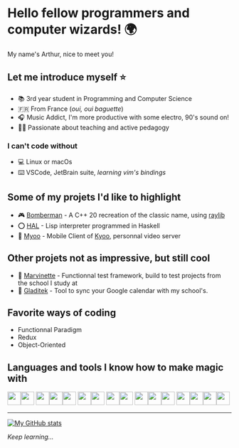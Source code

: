 # Hello fellow programmers and computer wizards! :earth_africa:

My name's Arthur, nice to meet you!

## Let me introduce myself :star:

- :books: 3rd year student in Programming and Computer Science
- :fr: From France (*oui, oui baguette*)
- :headphones: Music Addict, I'm more productive with some electro, 90's sound on!
- :teacher: Passionate about teaching and active pedagogy

### I can't code without

- :computer: Linux or macOs
- :keyboard: VSCode, JetBrain suite, *learning vim's bindings*

## Some of my projets I'd like to highlight

- :video_game: [Bomberman](https://github.com/AnonymusRaccoon/Bomberman) - A C++ 20 recreation of the classic name, using [raylib](https://github.com/raysan5/raylib)
- :o: [HAL](https://github.com/Arthi-chaud/HAL) - Lisp interpreter programmed in Haskell
- :movie_camera: [Myoo](https://github.com/Arthi-chaud/Myoo) - Mobile Client of [Kyoo](https://github.com/AnonymusRaccoon/Kyoo), personnal video server

## Other projets not as impressive, but still cool

- :microscope: [Marvinette](https://github.com/Arthi-chaud/Marvinette) - Functionnal test framework, build to test projects from the school I study at
- :calendar: [Gladitek](https://github.com/Arthi-chaud/Gladitek) - Tool to sync your Google calendar with my school's.

## Favorite ways of coding

- Functionnal Paradigm
- Redux
- Object-Oriented

## Languages and tools I know how to make magic with

<img src="https://cdn.jsdelivr.net/gh/devicons/devicon/icons/c/c-original.svg" height="30px"/><img src="https://cdn.jsdelivr.net/gh/devicons/devicon/icons/cplusplus/cplusplus-original.svg" height="30px"/>
<img src="https://cdn.jsdelivr.net/gh/devicons/devicon/icons/python/python-original.svg" height="30px"/><img src="https://cdn.jsdelivr.net/gh/devicons/devicon/icons/php/php-original.svg" height="30px"/><img src="https://cdn.jsdelivr.net/gh/devicons/devicon/icons/haskell/haskell-original.svg" height="30px"/>
<img src="https://cdn.jsdelivr.net/gh/devicons/devicon/icons/react/react-original.svg" height="30px"/><img src="https://cdn.jsdelivr.net/gh/devicons/devicon/icons/symfony/symfony-original.svg" height="30px"/>
<img src="https://cdn.jsdelivr.net/gh/devicons/devicon/icons/flutter/flutter-original.svg" height="30px"/><img src="https://cdn.jsdelivr.net/gh/devicons/devicon/icons/dart/dart-original.svg" height="30px"/>
<img src="https://cdn.jsdelivr.net/gh/devicons/devicon/icons/html5/html5-original.svg" height="30px"/><img src="https://cdn.jsdelivr.net/gh/devicons/devicon/icons/css3/css3-original.svg" height="30px"/><img src="https://cdn.jsdelivr.net/gh/devicons/devicon/icons/markdown/markdown-original.svg" height="30px"/>
<img src="https://cdn.jsdelivr.net/gh/devicons/devicon/icons/docker/docker-original.svg" height="30px"/><img src="https://cdn.jsdelivr.net/gh/devicons/devicon/icons/jenkins/jenkins-original.svg" height="30px"/><img src="https://cdn.jsdelivr.net/gh/devicons/devicon/icons/kubernetes/kubernetes-plain.svg" height="30px"/><img src="https://cdn.jsdelivr.net/gh/devicons/devicon/icons/linux/linux-plain.svg" height="30px"/>

---

[![My GitHub stats](https://github-readme-stats.vercel.app/api?username=Arthi-chaud&theme=darcula)](https://github.com/anuraghazra/github-readme-stats)

*Keep learning...*